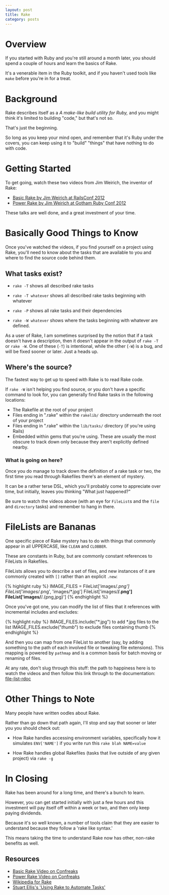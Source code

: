 ```yaml
---
layout: post
title: Rake
category: posts
---
```


# Overview

If you started with Ruby and you're still around a month later, you
should spend a couple of hours and learn the basics of Rake.

It's a venerable item in the Ruby toolkit, and if you haven't used
tools like `make` before you're in for a treat.

# Background

Rake describes itself as a *A make-like build utility for Ruby,* and
you might think it's limited to building "code," but that's not so.

That's just the beginning.

So long as you keep your mind open, and remember that it's Ruby under
the covers, you can keep using it to "build" "things" that have
nothing to do with code.

# Getting Started

To get going, watch these two videos from Jim Weirich, the inventor of
Rake:

* [Basic Rake by Jim Weirich at RailsConf 2012][basic-rake-video]
* [Power Rake by Jim Weirich at Gotham Ruby Conf 2012][power-rake-video]

These talks are well done, and a great investment of your time.

# Basically Good Things to Know

Once you've watched the videos, if you find yourself on a project
using Rake, you'll need to know about the tasks that are available to
you and where to find the source code behind them.

## What tasks exist?

* `rake -T` shows all described rake tasks

* `rake -T whatever` shows all described rake tasks beginning with
  whatever

* `rake -P` shows all rake tasks and their dependencies

* `rake -W whatever` shows where the tasks beginning with whatever are
  defined.

As a user of Rake, I am sometimes surprised by the notion that if a
task doesn't have a description, then it doesn't appear in the output
of `rake -T` or `rake -W`. One of these (`-T`) is intentional, while
the other (`-W`) is a bug, and will be fixed sooner or later. Just a
heads up.

## Where's the source?

The fastest way to get up to speed with Rake is to read Rake code.

If `rake -W` isn't helping you find source, or you don't have a
specific command to look for, you can generally find Rake tasks in the
following locations:

* The Rakefile at the root of your project
* Files ending in ".rake" within the `rakelib/` directory underneath
  the root of your project
* Files ending in ".rake" within the `lib/tasks/` directory (if you're
  using Rails)
* Embedded within gems that you're using. These are usually the most
  obscure to track down only because they aren't explicitly defined
  nearby.

### What is going on here?

Once you do manage to track down the definition of a rake task or two,
the first time you read through Rakefiles there's an element of
mystery.

It can be a rather terse DSL, which you'll probably come to appreciate
over time, but initially, leaves you thinking "What just happened?"

Be sure to watch the videos above (with an eye for `FileList`s and the
`file` and `directory` tasks) and remember to hang in there.

# FileLists are Bananas

One specific piece of Rake mystery has to do with things that commonly
appear in all UPPERCASE, like `CLEAN` and `CLOBBER`.

These are constants in Ruby, but are commonly constant references to
FileLists in Rakefiles.

FileLists allows you to describe a set of files, and new instances of
it are commonly created with `[]` rather than an explicit `.new`:

{% highlight ruby %}
IMAGE_FILES = FileList['images/*.png']
FileList['images/*.png', 'images/*.jpg']
FileList['images/**/.png']
FileList['images/**/.{png,jpg}']
{% endhighlight %}

Once you've got one, you can modify the list of files that it
references with incremental includes and excludes:

{% highlight ruby %}
IMAGE_FILES.include("*.jpg") to add *.jpg files to the list
IMAGE_FILES.exclude("*thumb*") to exclude files containing thumb
{% endhighlight %}

And then you can map from one FileList to another (say, by adding
something to the path of each involved file or tweaking file
extensions). This mapping is powered by `pathmap` and is a common
basis for batch moving or renaming of files.

At any rate, don't slug through this stuff: the path to happiness here
is to watch the videos and then follow this link through to the
documentation: [file-list-rdoc]

# Other Things to Note

Many people have written oodles about Rake.

Rather than go down that path again, I'll stop and say that sooner or
later you you should check out:

* How Rake handles accessing environment variables, specifically how
  it simulates `ENV['NAME']` if you write run this `rake blah
  NAME=value`

* How Rake handles global Rakefiles (tasks that live outside of any
  given project) via `rake -g`

# In Closing

Rake has been around for a long time, and there's a bunch to learn.

However, you can get started initially with just a few hours and this
investment will pay itself off within a week or two, and then only
keep paying dividends.

Because it's so well known, a number of tools claim that they are
easier to understand because they follow a 'rake like syntax.'

This means taking the time to understand Rake now has other, non-rake
benefits as well.

## Resources

* [Basic Rake Video on Confreaks][basic-rake-video]
* [Power Rake Video on Confreaks][power-rake-video]
* [Wikipedia for Rake][wikipedia-rake]
* [Stuart Ellis's 'Using Rake to Automate Tasks'][stuart-ellis-rake]

[basic-rake-video]: http://confreaks.com/videos/899-railsconf2012-basic-rake
[power-rake-video]: http://confreaks.com/videos/988-goruco2012-power-rake
[file-list-rdoc]: http://rake.rubyforge.org/classes/Rake/FileList.html
[wikipedia-rake]: http://en.wikipedia.org/wiki/Rake_%28software%29
[stuart-ellis-rake]: http://www.stuartellis.eu/articles/rake/
